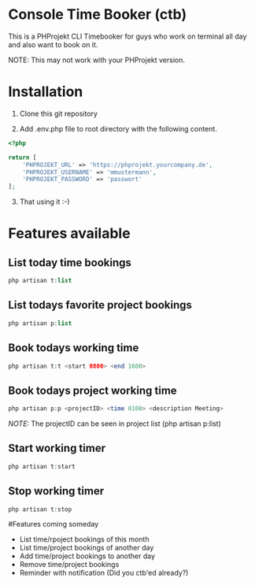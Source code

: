 Console Time Booker (ctb)
===

This is a PHProjekt CLI Timebooker for guys who work on terminal all day and also want to book on it.

NOTE: This may not work with your PHProjekt version.

# Installation

1. Clone this git repository

2. Add .env.php file to root directory with the following content.

```php
<?php

return [
	'PHPROJEKT_URL' => 'https://phprojekt.yourcompany.de',
	'PHPROJEKT_USERNAME' => 'mmustermann',
	'PHPROJEKT_PASSWORD' => 'passwort'
];
```

3. That using it :-)

# Features available

## List today time bookings
```php
php artisan t:list
```

## List todays favorite project bookings
```php
php artisan p:list
```

## Book todays working time
```php
php artisan t:t <start 0800> <end 1600>
```

## Book todays project working time
```php
php artisan p:p <projectID> <time 0100> <description Meeting>
```

*NOTE:* The projectID can be seen in project list (php artisan p:list)

## Start working timer
```php
php artisan t:start
```

## Stop working timer
```php
php artisan t:stop
```

#Features coming someday

* List time/rpoject bookings of this month
* List time/project bookings of another day
* Add time/project bookings to another day
* Remove time/project bookings
* Reminder with notification (Did you ctb'ed already?)

